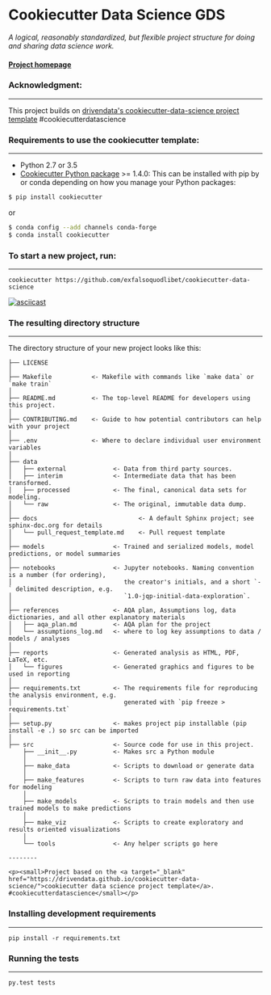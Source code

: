 # Cookiecutter Data Science GDS

_A logical, reasonably standardized, but flexible project structure for doing and sharing data science work._


#### [Project homepage](http://exfalsoquodlibet.github.io/cookiecutter-data-science/)


### Acknowledgment:
-----------
This project builds on [drivendata's cookiecutter-data-science project template](http://drivendata.github.io/cookiecutter-data-science/) #cookiecutterdatascience


### Requirements to use the cookiecutter template:
-----------
 - Python 2.7 or 3.5
 - [Cookiecutter Python package](http://cookiecutter.readthedocs.org/en/latest/installation.html) >= 1.4.0: This can be installed with pip by or conda depending on how you manage your Python packages:

``` bash
$ pip install cookiecutter
```

or

``` bash
$ conda config --add channels conda-forge
$ conda install cookiecutter
```


### To start a new project, run:
------------

    cookiecutter https://github.com/exfalsoquodlibet/cookiecutter-data-science


[![asciicast](https://asciinema.org/a/244658.svg)](https://asciinema.org/a/244658)


### The resulting directory structure
------------

The directory structure of your new project looks like this: 

```
├── LICENSE
│
├── Makefile           <- Makefile with commands like `make data` or `make train`
│
├── README.md          <- The top-level README for developers using this project.
│
├── CONTRIBUTING.md    <- Guide to how potential contributors can help with your project
│
├── .env               <- Where to declare individual user environment variables 
│
├── data
│   ├── external             <- Data from third party sources.
│   ├── interim              <- Intermediate data that has been transformed.
│   ├── processed            <- The final, canonical data sets for modeling.
│   └── raw                  <- The original, immutable data dump.
│
├── docs                            <- A default Sphinx project; see sphinx-doc.org for details
│   └── pull_request_template.md    <- Pull request template
│
├── models                   <- Trained and serialized models, model predictions, or model summaries
│
├── notebooks                <- Jupyter notebooks. Naming convention is a number (for ordering),
│                               the creator's initials, and a short `-` delimited description, e.g.
│                               `1.0-jqp-initial-data-exploration`.
│
├── references               <- AQA plan, Assumptions log, data dictionaries, and all other explanatory materials
│   ├── aqa_plan.md          <- AQA plan for the project
│   └── assumptions_log.md   <- where to log key assumptions to data / models / analyses
│
├── reports                  <- Generated analysis as HTML, PDF, LaTeX, etc.
│   └── figures              <- Generated graphics and figures to be used in reporting
│
├── requirements.txt         <- The requirements file for reproducing the analysis environment, e.g.
│                               generated with `pip freeze > requirements.txt`
│
├── setup.py                 <- makes project pip installable (pip install -e .) so src can be imported
│
├── src                      <- Source code for use in this project.
    ├── __init__.py          <- Makes src a Python module
    │
    ├── make_data            <- Scripts to download or generate data
    │
    ├── make_features        <- Scripts to turn raw data into features for modeling
    │
    ├── make_models          <- Scripts to train models and then use trained models to make predictions
    │
    ├── make_viz             <- Scripts to create exploratory and results oriented visualizations
    │
    └── tools                <- Any helper scripts go here
      
--------

<p><small>Project based on the <a target="_blank" href="https://drivendata.github.io/cookiecutter-data-science/">cookiecutter data science project template</a>. #cookiecutterdatascience</small></p>

```


### Installing development requirements
------------

    pip install -r requirements.txt

### Running the tests
------------

    py.test tests
